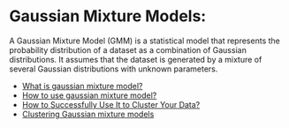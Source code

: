 # Gaussian Mixture Models:

A Gaussian Mixture Model (GMM) is a statistical model that represents the probability distribution of a dataset as a combination of Gaussian distributions. It assumes that the dataset is generated by a mixture of several Gaussian distributions with unknown parameters.


- [What is gaussian mixture model?](https://towardsdatascience.com/gaussian-mixture-models-explained-6986aaf5a95)
- [How to use gaussian mixture model?](https://youtu.be/3Ij1lIsC1Xg)
- [How to Successfully Use It to Cluster Your Data?](https://towardsdatascience.com/gmm-gaussian-mixture-models-how-to-successfully-use-it-to-cluster-your-data-891dc8ac058f)
- [Clustering Gaussian mixture models](https://youtu.be/DODphRRL79c)











